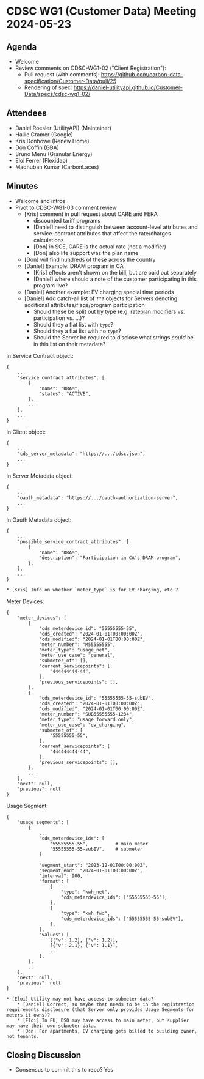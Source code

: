 # CDSC WG1 (Customer Data) Meeting 2024-05-23

## Agenda
* Welcome
* Review comments on CDSC-WG1-02 ("Client Registration"):
    * Pull request (with comments): https://github.com/carbon-data-specification/Customer-Data/pull/25
    * Rendering of spec: https://daniel-utilityapi.github.io/Customer-Data/specs/cdsc-wg1-02/

## Attendees
* Daniel Roesler (UtilityAPI) (Maintainer)
* Hallie Cramer (Google)
* Kris Donhowe (Renew Home)
* Don Coffin (GBA)
* Bruno Menu (Granular Energy)
* Eloi Ferrer (Flexidao)
* Madhuban Kumar (CarbonLaces)

## Minutes
* Welcome and intros
* Pivot to CDSC-WG1-03 comment review
    * [Kris] comment in pull request about CARE and FERA
        * discounted tariff programs
        * [Daniel] need to distinguish between account-level attributes and service-contract attributes that affect the rate/charges calculations
        * [Don] in SCE, CARE is the actual rate (not a modifier)
        * [Don] also life support was the plan name
    * [Don] will find hundreds of these across the country
    * [Daniel] Example: DRAM program in CA
        * [Kris] effects aren't shown on the bill, but are paid out separately
        * [Daniel] where should a note of the customer participating in this program live?
    * [Daniel] Another example: EV charging special time periods
    * [Daniel] Add catch-all list of `???` objects for Servers denoting additional attributes/flags/program participation
        * Should these be split out by type (e.g. rateplan modifiers vs. participation vs. ...)?
        * Should they a flat list with `type`?
        * Should they a flat list with no `type`?
        * Should the Server be required to disclose what strings _could_ be in this list on their metadata?


In Service Contract object:
```
{
    ...
    "service_contract_attributes": [
        {
            "name": "DRAM",
            "status": "ACTIVE",
        },
        ...
    ],
    ...
}
```

In Client object:
```
{
    ...
    "cds_server_metadata": "https://.../cdsc.json",
    ...
}
```

In Server Metadata object:
```
{
    ...
    "oauth_metadata": "https://.../oauth-authorization-server",
    ...
}
```

In Oauth Metadata object:
```
{
    ...
    "possible_service_contract_attributes": [
        {
            "name": "DRAM",
            "description": "Participation in CA's DRAM program",
        },
    ],
    ...
}
```

    * [Kris] Info on whether `meter_type` is for EV charging, etc.?


Meter Devices:
```
{
    "meter_devices": [
        {
            "cds_meterdevice_id": "55555555-55",
            "cds_created": "2024-01-01T00:00:00Z",
            "cds_modified": "2024-01-01T00:00:00Z",
            "meter_number": "M55555555",
            "meter_type": "usage_net",
            "meter_use_case": "general",
            "submeter_of": [],
            "current_servicepoints": [
                "444444444-44",
            ],
            "previous_servicepoints": [],
        },
        {
            "cds_meterdevice_id": "55555555-55-subEV",
            "cds_created": "2024-01-01T00:00:00Z",
            "cds_modified": "2024-01-01T00:00:00Z",
            "meter_number": "SUB55555555-1234",
            "meter_type": "usage_forward_only",
            "meter_use_case": "ev_charging",
            "submeter_of": [
                "55555555-55",
            ],
            "current_servicepoints": [
                "444444444-44",
            ],
            "previous_servicepoints": [],
        },
        ...
    ],
    "next": null,
    "previous": null
}
```


Usage Segment:
```
{
    "usage_segments": [
        {
            ...
            "cds_meterdevice_ids": [
                "55555555-55",          # main meter
                "55555555-55-subEV",    # submeter
            ]

            "segment_start": "2023-12-01T00:00:00Z",
            "segment_end": "2024-01-01T00:00:00Z",
            "interval": 900,
            "format": [
                {
                    "type": "kwh_net",
                    "cds_meterdevice_ids": ["55555555-55"],
                },
                {
                    "type": "kwh_fwd",
                    "cds_meterdevice_ids": ["55555555-55-subEV"],
                },
            ],
            "values": [
                [{"v": 1.2}, {"v": 1.2}],
                [{"v": 2.1}, {"v": 1.1}],
                ...
            ],
        },
        ...
    ],
    "next": null,
    "previous": null
}
```
    * [Eloi] Utility may not have access to submeter data?
        * [Daniel] Correct, so maybe that needs to be in the registration requirements disclosure (that Server only provides Usage Segments for meters it owns)?
        * [Eloi] In EU, DSO may have access to main meter, but supplier may have their own submeter data.
        * [Don] For apartments, EV charging gets billed to building owner, not tenants.



## Closing Discussion
* Consensus to commit this to repo? Yes
